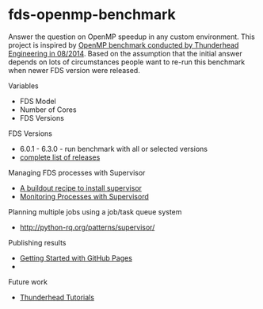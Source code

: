 # fds-openmp-benchmark

Answer the question on OpenMP speedup in any custom environment. This project is inspired by [OpenMP benchmark conducted by Thunderhead Engineering in 08/2014](http://www.thunderheadeng.com/2014/08/openmp-benchmarks/). Based on the assumption that the initial answer depends on lots of circumstances people want to re-run this benchmark when newer FDS version were released.

Variables
* FDS Model
* Number of Cores
* FDS Versions


FDS Versions 
* 6.0.1 - 6.3.0 - run benchmark with all or selected versions
* [complete list of releases](http://firemodels.github.io/fds-smv/downloads.html) 


Managing FDS processes with Supervisor
* [A buildout recipe to install supervisor](https://pypi.python.org/pypi/collective.recipe.supervisor)
* [Monitoring Processes with Supervisord](https://serversforhackers.com/monitoring-processes-with-supervisord)


Planning multiple jobs using a job/task queue system
* http://python-rq.org/patterns/supervisor/

Publishing results
* [Getting Started with GitHub Pages](https://guides.github.com/features/pages)
* 


Future work
* [Thunderhead Tutorials](http://www.thunderheadeng.com/pyrosim/fundamentals/)
